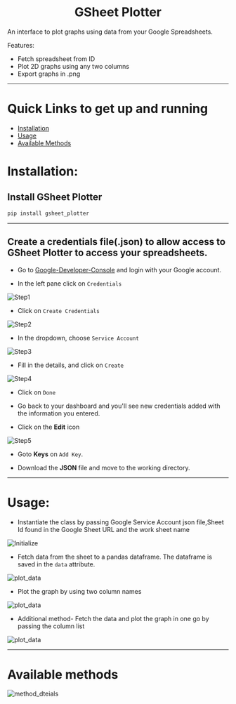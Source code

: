 <h1 style="text-align:center;">GSheet Plotter</h1>

An interface to plot graphs using data from your Google Spreadsheets.

Features:

- Fetch spreadsheet from ID
- Plot 2D graphs using any two columns
- Export graphs in .png

---

# Quick Links to get up and running
- [Installation](#Installation)
- [Usage](#Usage)
- [Available Methods](#Available-methods)


# Installation:
## Install GSheet Plotter
```sh
pip install gsheet_plotter
```
---
## Create a credentials file(.json) to allow access to GSheet Plotter to access your spreadsheets.
- Go to [Google-Developer-Console](https://console.developers.google.com) and login with your Google account.

- In the left pane click on ```Credentials```

![Step1](https://iili.io/3nHAZX.png)

- Click on ```Create Credentials```

![Step2](https://iili.io/3nIqMv.png)
- In the dropdown, choose ```Service Account```

![Step3](https://iili.io/3nIslp.png)

- Fill in the details, and click on ```Create```

![Step4](https://iili.io/3nIpxs.png)

- Click on ```Done```

- Go back to your dashboard and you'll see new credentials added with the information you entered.

- Click on the <strong>Edit</strong> icon

![Step5](https://iili.io/3nTqbe.png)

- Goto <strong>Keys</strong> on ```Add Key```.

- Download the <strong>JSON</strong> file and move to the working directory.

---
# Usage:

  - Instantiate the class by passing Google Service Account json file,Sheet Id found in the Google Sheet URL and the work sheet name

![Initialize](https://iili.io/3nTwIn.png)

  - Fetch data from the sheet to a pandas dataframe. The dataframe is saved in the ```data``` attribute.
  
![plot_data](https://iili.io/3nuw8B.png)

  - Plot the graph by using two column names
 
![plot_data](https://iili.io/3nABPj.png)

  - Additional method- Fetch the data and plot the graph in one go by passing the column list 
 
![plot_data](https://iili.io/3n5Jj9.png)

---
# Available methods 

![method_dteials](https://iili.io/3nc5xI.png)











